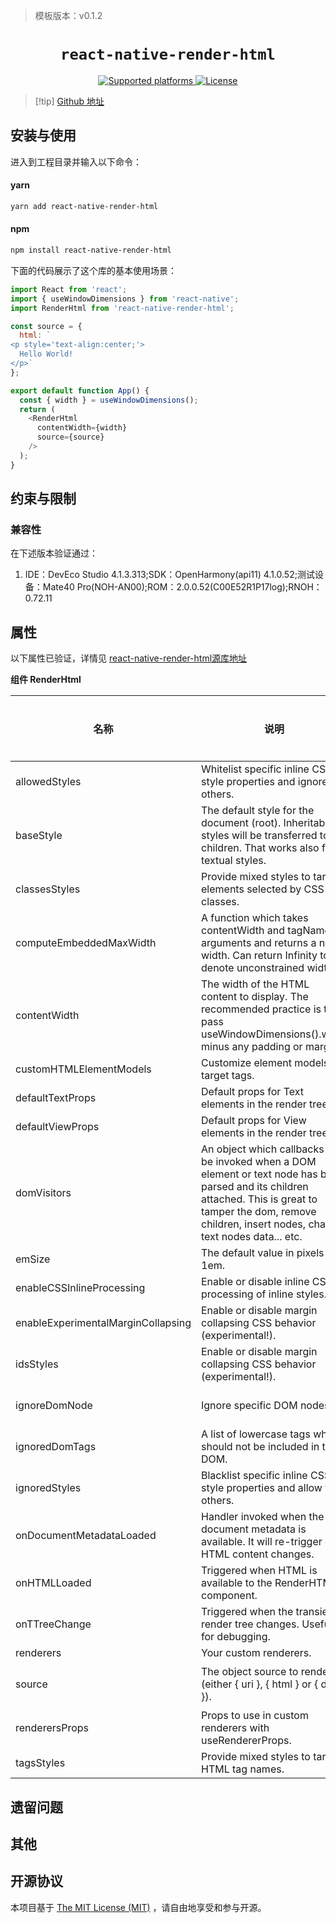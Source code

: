 > 模板版本：v0.1.2

<p align="center">
  <h1 align="center"> <code>react-native-render-html</code> </h1>
</p>
<p align="center">
    <a href="https://github.com/meliorence/react-native-render-html">
        <img src="https://img.shields.io/badge/platforms-ios%20|%20android%20|%20web%20|%20harmony%20-lightgrey.svg" alt="Supported platforms" />
    </a>
    <a href="https://github.com/meliorence/react-native-render-html/blob/master/README.md">
        <img src="https://img.shields.io/badge/license-MIT-green.svg" alt="License" />
    </a>
</p>

>[!tip] [Github 地址](https://github.com/meliorence/react-native-render-html)

## 安装与使用

进入到工程目录并输入以下命令：

<!-- tabs:start -->

#### **yarn**

```bash
yarn add react-native-render-html
```
#### **npm**

```bash
npm install react-native-render-html
```

<!-- tabs:end -->

下面的代码展示了这个库的基本使用场景：

```js
import React from 'react';
import { useWindowDimensions } from 'react-native';
import RenderHtml from 'react-native-render-html';

const source = {
  html: `
<p style='text-align:center;'>
  Hello World!
</p>`
};

export default function App() {
  const { width } = useWindowDimensions();
  return (
    <RenderHtml
      contentWidth={width}
      source={source}
    />
  );
}
```

## 约束与限制

### 兼容性

 在下述版本验证通过：

 1. IDE：DevEco Studio 4.1.3.313;SDK：OpenHarmony(api11) 4.1.0.52;测试设备：Mate40 Pro(NOH-AN00);ROM：2.0.0.52(C00E52R1P17log);RNOH：0.72.11

## 属性

以下属性已验证，详情见 [react-native-render-html源库地址](https://github.com/meliorence/react-native-render-html)

**组件 RenderHtml**

| 名称 | 说明 | 类型 | 是否必填 | 原库平台 | 鸿蒙支持 |
| ---- | ---- | ---- | -------- | -------- | -------- |
| allowedStyles | Whitelist specific inline CSS style properties and ignore the others. | CSSPropertyNameList  | NO | / | Yes |
| baseStyle | The default style for the document (root). Inheritable styles will be transferred to children. That works also for textual styles. | MixedStyleDeclaration  | NO | / | Yes |
| classesStyles | Provide mixed styles to target elements selected by CSS classes. | Readonly<Record<string, MixedStyleDeclaration>>  | NO | / | Yes |
| computeEmbeddedMaxWidth | A function which takes contentWidth and tagName as arguments and returns a new width. Can return Infinity to denote unconstrained widths. | (contentWidth: number, tagName: string) => number  | NO | / | Yes |
| contentWidth | The width of the HTML content to display. The recommended practice is to pass useWindowDimensions().width minus any padding or margins. | number  | NO | / | Yes |
| customHTMLElementModels | Customize element models for target tags. | HTMLElementModelRecord  | NO | / | Yes |
| defaultTextProps | Default props for Text elements in the render tree. | TextProps | NO | / | Yes |
| defaultViewProps | Default props for View elements in the render tree. | ViewProps | NO | / | Yes |
| domVisitors | An object which callbacks will be invoked when a DOM element or text node has been parsed and its children attached. This is great to tamper the dom, remove children, insert nodes, change text nodes data... etc. | DomVisitorCallbacks | NO | / | Yes |
| emSize | The default value in pixels for 1em. | number | NO | / | Yes |
| enableCSSInlineProcessing | Enable or disable inline CSS processing of inline styles. | boolean | NO | / | Yes |
| enableExperimentalMarginCollapsing | Enable or disable margin collapsing CSS behavior (experimental!). | boolean | NO | / | Yes |
| idsStyles | Enable or disable margin collapsing CSS behavior (experimental!). | boolean | NO | / | Yes |
| ignoreDomNode | Ignore specific DOM nodes. | (node: Node, parent: NodeWithChildren) => unknown | NO | / | Yes |
| ignoredDomTags | A list of lowercase tags which should not be included in the DOM. | Array<string> | NO | / | Yes |
| ignoredStyles | Blacklist specific inline CSS style properties and allow the others. | CSSPropertyNameList | NO | / | Yes |
| onDocumentMetadataLoaded | Handler invoked when the document metadata is available. It will re-trigger on HTML content changes. | (documentMetadata: DocumentMetadata) => void | NO | / | Yes |
| onHTMLLoaded | Triggered when HTML is available to the RenderHTML component. | (html: string) => void | NO | / | Yes |
| onTTreeChange | Triggered when the transient render tree changes. Useful for debugging. | (ttree: TDocument) => void | NO | / | Yes |
| renderers | Your custom renderers. | CustomTagRendererRecor | NO | / | Yes |
| source | The object source to render (either { uri }, { html } or { dom }). | HTMLSource  | Yes | / | Yes(已验证html) |
| renderersProps | Props to use in custom renderers with useRendererProps. | Partial<RenderersProps>| NO | / | Yes |
| tagsStyles | Provide mixed styles to target HTML tag names. | Readonly<Record<string, MixedStyleDeclaration>>| NO | / | Yes |


## 遗留问题

## 其他

## 开源协议

本项目基于 [The MIT License (MIT)](https://github.com/meliorence/react-native-render-html/blob/master/LICENSE) ，请自由地享受和参与开源。
